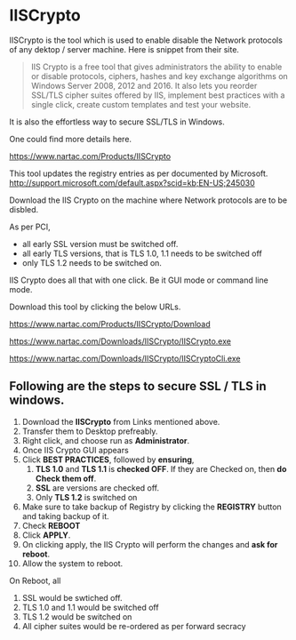 # IISCrypto

IISCrypto is the tool which is used to enable disable the Network protocols of any dektop / server machine. Here is snippet from their site.

> IIS Crypto is a free tool that gives administrators the ability to enable or disable protocols, ciphers, hashes and key exchange algorithms on Windows Server 2008, 2012 and 2016. It also lets you reorder SSL/TLS cipher suites offered by IIS, implement best practices with a single click, create custom templates and test your website.


It is also the effortless way to secure SSL/TLS in Windows.

One could find more details here.

https://www.nartac.com/Products/IISCrypto

This tool updates the registry entries as per documented by Microsoft. 
http://support.microsoft.com/default.aspx?scid=kb;EN-US;245030

Download the IIS Crypto on the machine where Network protocols are to be disbled.

As per PCI,

- all early SSL version must be switched off.
- all early TLS versions, that is TLS 1.0, 1.1 needs to be switched off
- only TLS 1.2 needs to be switched on.

IIS Crypto does all that with one click. Be it GUI mode or command line mode.

Download this tool by clicking the below URLs.

https://www.nartac.com/Products/IISCrypto/Download 

https://www.nartac.com/Downloads/IISCrypto/IISCrypto.exe 

https://www.nartac.com/Downloads/IISCrypto/IISCryptoCli.exe

## Following are the steps to secure SSL / TLS in windows.

1. Download the **IISCrypto** from Links mentioned above.
2. Transfer them to Desktop prefreably.
3. Right click, and choose run as **Administrator**.
4. Once IIS Crypto GUI appears
5. Click **BEST PRACTICES**, followed by **ensuring**, 
    1. **TLS 1.0** and **TLS 1.1** is **checked OFF**. If they are Checked on, then **do Check them off**.
    2. **SSL** are versions are checked off.
    3. Only **TLS 1.2** is switched on
6. Make sure to take backup of Registry by clicking the **REGISTRY** button and taking backup of it.
7. Check **REBOOT**
8. Click **APPLY**.
9. On clicking apply, the IIS Crypto will perform the changes and **ask for reboot**.
10. Allow the system to reboot.

On Reboot, all 

1. SSL would be swtiched off.
2. TLS 1.0 and 1.1 would be switched off
3. TLS 1.2 would be switched on 
4. All cipher suites would be re-ordered as per forward secracy
